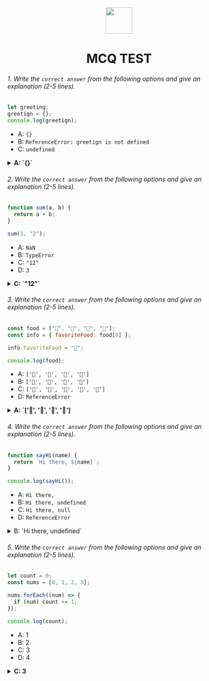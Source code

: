 <div align="center">
  <img height="60" src="https://edurev.gumlet.io/AllImages/original/ApplicationImages/CourseImages/944e5d47-8c55-4a89-91e5-22ab5f2798fc_CI.png">
  <h1>MCQ TEST</h1>
</div>

###### 1. Write the `correct answer` from the following options and give an explanation (2-5 lines).

```javascript
let greeting;
greetign = {};
console.log(greetign);
```

- A: `{}`
- B: `ReferenceError: greetign is not defined`
- C: `undefined`

<details><summary><b> A: `{}`</b></summary>
<p>

#### Answer: ?

<i>There's a typographical error in this code. we declared the variable as greeting, but later, we tried to assign an empty object to a variable called greetign.</i>

</p>
</details>

###### 2. Write the `correct answer` from the following options and give an explanation (2-5 lines).

```javascript
function sum(a, b) {
  return a + b;
}

sum(1, "2");
```

- A: `NaN`
- B: `TypeError`
- C: `"12"`
- D: `3`

<details><summary><b> C: `"12"`</b></summary>
<p>

#### Answer: ?

<i>here 1 is integer but 2 is a string .when we add 1,"2" result will 12 because string and integer not adding</i>

</p>
</details>

###### 3. Write the `correct answer` from the following options and give an explanation (2-5 lines).

```javascript
const food = ["🍕", "🍫", "🥑", "🍔"];
const info = { favoriteFood: food[0] };

info.favoriteFood = "🍝";

console.log(food);
```

- A: `['🍕', '🍫', '🥑', '🍔']`
- B: `['🍝', '🍫', '🥑', '🍔']`
- C: `['🍝', '🍕', '🍫', '🥑', '🍔']`
- D: `ReferenceError`

<details><summary><b>A: `['🍕', '🍫', '🥑', '🍔']</b></summary>
<p>

#### Answer: ?

<i>when we  modified info.favoriteFood to be "🍝", it does not affect the original food array. The info object is separate from the food array, and changing the value of info.favoriteFood does not modify the array</i>

</p>
</details>

###### 4. Write the `correct answer` from the following options and give an explanation (2-5 lines).

```javascript
function sayHi(name) {
  return `Hi there, ${name}`;
}

console.log(sayHi());
```

- A: `Hi there,`
- B: `Hi there, undefined`
- C: `Hi there, null`
- D: `ReferenceError`

<details><summary>B: `Hi there, undefined`</b></summary>
<p>

#### Answer: ?

<i>This is because the sayHi function expects an argument name, but when we call sayHi() without providing any arguments, the name parameter inside the function is undefined</i>

</p>
</details>

###### 5. Write the `correct answer` from the following options and give an explanation (2-5 lines).

```javascript
let count = 0;
const nums = [0, 1, 2, 3];

nums.forEach((num) => {
  if (num) count += 1;
});

console.log(count);
```

- A: 1
- B: 2
- C: 3
- D: 4

<details><summary><b>C: 3</b></summary>
<p>

#### Answer: ?

<i>n the forEach loop, the callback function is incrementing the count variable whenever the value of num is truthy. In JavaScript, 0 is considered falsy, so it's not incremented, but the other numbers (1, 2, 3) are truthy, and the count is incremented for each of them. Therefore, the final value of count is 3.</i>

</p>
</details>
